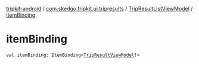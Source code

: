 [tripkit-android](../../index.md) / [com.skedgo.tripkit.ui.tripresults](../index.md) / [TripResultListViewModel](index.md) / [itemBinding](./item-binding.md)

# itemBinding

`val itemBinding: ItemBinding<`[`TripResultViewModel`](../-trip-result-view-model/index.md)`!>`